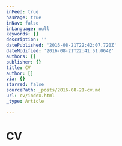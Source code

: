 ```yaml
---
inFeed: true
hasPage: true
inNav: false
inLanguage: null
keywords: []
description: ''
datePublished: '2016-08-21T22:42:07.720Z'
dateModified: '2016-08-21T22:41:51.064Z'
authors: []
publisher: {}
title: CV
author: []
via: {}
starred: false
sourcePath: _posts/2016-08-21-cv.md
url: cv/index.html
_type: Article

---
```

# CV